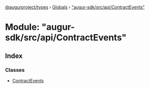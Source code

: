 [@augurproject/types](../README.md) › [Globals](../globals.md) › ["augur-sdk/src/api/ContractEvents"](_augur_sdk_src_api_contractevents_.md)

# Module: "augur-sdk/src/api/ContractEvents"

## Index

### Classes

* [ContractEvents](../classes/_augur_sdk_src_api_contractevents_.contractevents.md)
